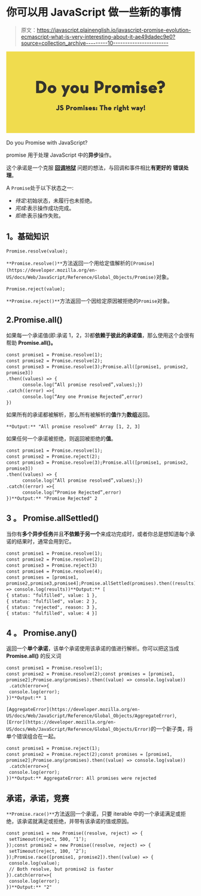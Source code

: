 # 你可以用 JavaScript 做一些新的事情

> 原文：<https://javascript.plainenglish.io/javascript-promise-evolution-ecmascript-what-is-very-interesting-about-it-ae49dadec9e0?source=collection_archive---------10----------------------->

![](img/5e407ce4f49e6c4e5459125d565f1e41.png)

Do you Promise with JavaScript?

promise 用于处理 JavaScript 中的**异步**操作。

这个承诺是一个克服 [**回调地狱**](https://www.geeksforgeeks.org/what-is-callback-hell-in-node-js/) 问题的想法，与回调和事件相比**有更好的** **错误处理**。

A `Promise`处于以下状态之一:

*   *待定*:初始状态，未履行也未拒绝。
*   *完成*:表示操作成功完成。
*   *拒绝*:表示操作失败。

## **1。基础知识**

```
Promise.resolve(value);
```

`**Promise.resolve()**`方法返回一个用给定值解析的`[Promise](https://developer.mozilla.org/en-US/docs/Web/JavaScript/Reference/Global_Objects/Promise)`对象。

```
Promise.reject(value);
```

`**Promise.reject()**`方法返回一个因给定原因被拒绝的`Promise`对象。

## 2.Promise.all()

如果每一个承诺值(即:承诺 1，2，3)都**依赖于彼此的承诺值**，那么使用这个会很有帮助 **Promise.all()。**

```
const promise1 = Promise.resolve(1);
const promise2 = Promise.resolve(2);
const promise3 = Promise.resolve(3);Promise.all([promise1, promise2, promise3])
.then((values) => {
      console.log(“All promise resolved”,values);})
.catch((error) =>{
      console.log(“Any one Promise Rejected”,error)
})
```

如果所有的承诺都被解析，那么所有被解析的**值**作为**数组**返回。

```
**Output:** "All promise resolved" Array [1, 2, 3]
```

如果任何一个承诺被拒绝，则返回被拒绝的**值**。

```
const promise1 = Promise.resolve(1);
const promise2 = Promise.reject(2);
const promise3 = Promise.resolve(3);Promise.all([promise1, promise2, promise3])
.then((values) => {
      console.log(“All promise resolved”,values);})
.catch((error) =>{
      console.log(“Promise Rejected”,error)
})**Output:** "Promise Rejected" 2
```

## **3** 。 **Promise.allSettled()**

当你有**多个异步任务**并且**不依赖于另一个**来成功完成时，或者你总是想知道每个承诺的结果时，通常会用到它。

```
const promise1 = Promise.resolve(1);
const promise2 = Promise.resolve(2);
const promise3 = Promise.reject(3)
const promise4 = Promise.resolve(4);
const promises = [promise1, promise2,promise3,promise4];Promise.allSettled(promises).then((results) => console.log(results))**Output:** [
{ status: "fulfilled", value: 1 }, 
{ status: "fulfilled", value: 2 }, 
{ status: "rejected", reason: 3 }, 
{ status: "fulfilled", value: 4 }]
```

## **4** 。 **Promise.any()**

返回一个**单个承诺**，该单个承诺使用该承诺的值进行解析。你可以把这当成 **Promise.all()** 的反义词

```
const promise1 = Promise.resolve(1);
const promise2 = Promise.resolve(2);const promises = [promise1, promise2];Promise.any(promises).then((value) => console.log(value))
 .catch(error=>{
 console.log(error);
})**Output:** 1
```

`[AggregateError](https://developer.mozilla.org/en-US/docs/Web/JavaScript/Reference/Global_Objects/AggregateError)`,`[Error](https://developer.mozilla.org/en-US/docs/Web/JavaScript/Reference/Global_Objects/Error)`的一个新子类，将单个错误组合在一起。

```
const promise1 = Promise.reject(1);
const promise2 = Promise.reject(2);const promises = [promise1, promise2];Promise.any(promises).then((value) => console.log(value))
 .catch(error=>{
 console.log(error);
})**Output:** AggregateError: All promises were rejected
```

## 承诺，承诺，竞赛

`**Promise.race()**`方法返回一个承诺，只要 iterable 中的一个承诺满足或拒绝，该承诺就满足或拒绝，并带有该承诺的值或原因。

```
const promise1 = new Promise((resolve, reject) => {
 setTimeout(reject, 500, ‘1’);
});const promise2 = new Promise((resolve, reject) => {
 setTimeout(reject, 100, ‘2’);
});Promise.race([promise1, promise2]).then((value) => {
 console.log(value);
 // Both resolve, but promise2 is faster
}).catch(error=>{
 console.log(error);
})**Output:** "2"
```
